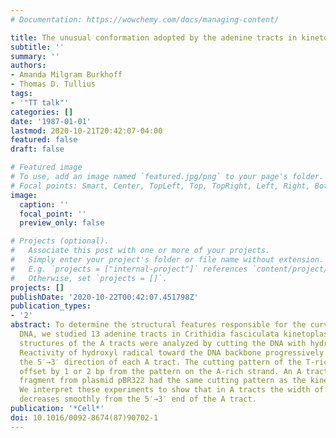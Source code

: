 ```yaml
---
# Documentation: https://wowchemy.com/docs/managing-content/

title: The unusual conformation adopted by the adenine tracts in kinetoplast DNA
subtitle: ''
summary: ''
authors:
- Amanda Milgram Burkhoff
- Thomas D. Tullius
tags:
- '"TT talk"'
categories: []
date: '1987-01-01'
lastmod: 2020-10-21T20:42:07-04:00
featured: false
draft: false

# Featured image
# To use, add an image named `featured.jpg/png` to your page's folder.
# Focal points: Smart, Center, TopLeft, Top, TopRight, Left, Right, BottomLeft, Bottom, BottomRight.
image:
  caption: ''
  focal_point: ''
  preview_only: false

# Projects (optional).
#   Associate this post with one or more of your projects.
#   Simply enter your project's folder or file name without extension.
#   E.g. `projects = ["internal-project"]` references `content/project/deep-learning/index.md`.
#   Otherwise, set `projects = []`.
projects: []
publishDate: '2020-10-22T00:42:07.451798Z'
publication_types:
- '2'
abstract: To determine the structural features responsible for the curvature of kinetoplast
  DNA, we studied 13 adenine tracts in Crithidia fasciculata kinetoplast DNA. The
  structures of the A tracts were analyzed by cutting the DNA with hydroxyl radical.
  Reactivity of hydroxyl radical toward the DNA backbone progressively decreased in
  the 5′→3′ direction of each A tract. The cutting pattern of the T-rich strand was
  offset by 1 or 2 bp from the pattern on the A-rich strand. An A tract in a restriction
  fragment from plasmid pBR322 had the same cutting pattern as the kinetoplast A tracts.
  We interpret these experiments to show that in A tracts the width of the minor groove
  decreases smoothly from the 5′→3′ end of the A tract.
publication: '*Cell*'
doi: 10.1016/0092-8674(87)90702-1
---
```

